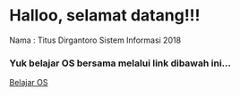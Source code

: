<h1> Halloo, selamat datang!!!</h1>

Nama : Titus Dirgantoro
Sistem Informasi 2018

### Yuk belajar OS bersama melalui link dibawah ini...

[Belajar OS](URLs/)
